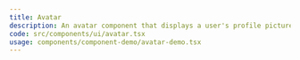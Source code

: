 ```yaml
---
title: Avatar
description: An avatar component that displays a user's profile picture. If no image is provided, it falls back to displaying the user's initials or a default placeholder image.
code: src/components/ui/avatar.tsx
usage: components/component-demo/avatar-demo.tsx
---
```

